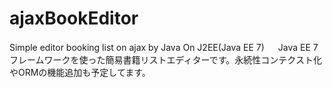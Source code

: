 # ajaxBookEditor
Simple editor booking list on ajax by Java
On J2EE(Java EE 7)
　
Java EE 7フレームワークを使った簡易書籍リストエディターです。永続性コンテクスト化やORMの機能追加も予定してます。
